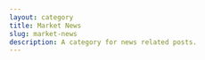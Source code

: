 ```yaml
---
layout: category
title: Market News
slug: market-news
description: A category for news related posts.
---
```

